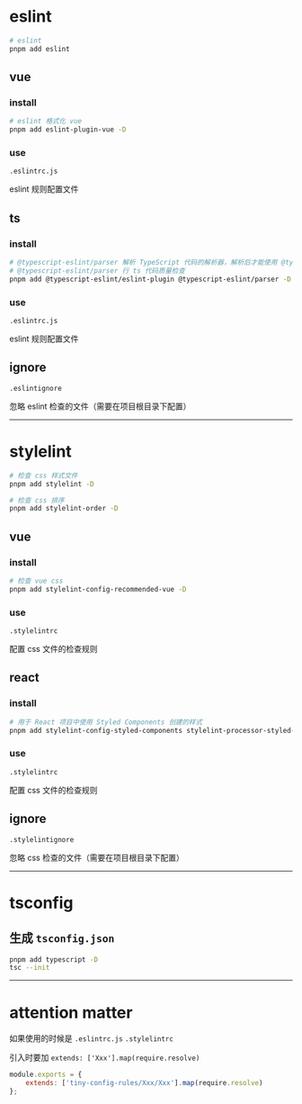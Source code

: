 # eslint

```bash
# eslint
pnpm add eslint
```

## vue

### install

```bash
# eslint 格式化 vue
pnpm add eslint-plugin-vue -D
```

### use

`.eslintrc.js`

eslint 规则配置文件

## ts

### install

```bash
# @typescript-eslint/parser 解析 TypeScript 代码的解析器，解析后才能使用 @typescript-eslint/parser
# @typescript-eslint/parser 行 ts 代码质量检查
pnpm add @typescript-eslint/eslint-plugin @typescript-eslint/parser -D
```

### use

`.eslintrc.js`

eslint 规则配置文件

## ignore

`.eslintignore`

忽略 eslint 检查的文件（需要在项目根目录下配置）

---

# stylelint

```bash
# 检查 css 样式文件
pnpm add stylelint -D

# 检查 css 排序
pnpm add stylelint-order -D
```

## vue

### install

```bash
# 检查 vue css
pnpm add stylelint-config-recommended-vue -D
```

### use

`.stylelintrc`

配置 css 文件的检查规则

## react

### install

```bash
# 用于 React 项目中使用 Styled Components 创建的样式
pnpm add stylelint-config-styled-components stylelint-processor-styled-components -D
```

### use

`.stylelintrc`

配置 css 文件的检查规则

## ignore

`.stylelintignore`

忽略 css 检查的文件（需要在项目根目录下配置）

---

# tsconfig

## 生成 `tsconfig.json`

```bash
pnpm add typescript -D
tsc --init
```

---

# attention matter

如果使用的时候是 `.eslintrc.js` `.stylelintrc`

引入时要加 `extends: ['Xxx'].map(require.resolve)`

```javascript
module.exports = {
    extends: ['tiny-config-rules/Xxx/Xxx'].map(require.resolve)
};
```

